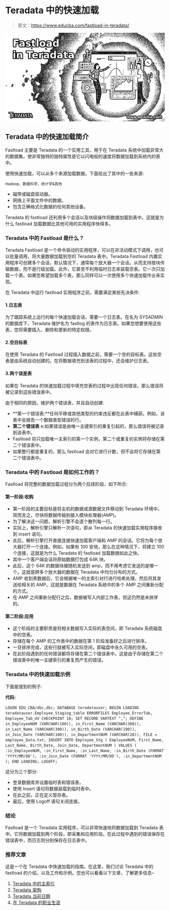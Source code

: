 # Teradata 中的快速加载

> 原文：<https://www.educba.com/fastload-in-teradata/>

![Fastload in Teradata](img/0eae180eb7f40333b73efa136fcca445.png)



## Teradata 中的快速加载简介

Fastload 主要是 Teradata 的一个实用工具，用于在 Teradata 系统中加载非常大的数据集。使非常独特的独特属性是它以闪电般的速度将数据加载到系统内的表中。

使用快速加载，可以从多个来源加载数据，下面给出了其中的一些来源:

<small>Hadoop、数据科学、统计学&其他</small>

*   磁带或磁盘驱动器。
*   网络上平面文件中的数据。
*   包含正确格式化数据的任何其他设备。

Teradata 的 fastload 还利用多个会话以及块级操作将数据加载到表中。这就是为什么 fastload 加载数据比其他可用的实用程序快得多。

### Teradata 中的 Fastload 是什么？

Teradata Fastload 是一个命令驱动的实用程序，可以在非活动模式下调用，也可以批量调用，将大量数据加载到空的 Teradata 表中。Teradata Fastload 内置实用程序可创建多个会话，默认情况下，通常每个放大器一个会话。从而支持按块传输数据，而不是行级加载。此外，它甚至不利用临时日志来装载空表。它一次只加载一个表。如果您希望加载多个表，那么同样可以一次使用多个快速加载作业来实现。

在 Teradata 中运行 fastload 实用程序之前，需要满足某些先决条件:

#### 1.日志表

为了跟踪系统上运行的每个快速加载会话，需要一个日志表。在名为 SYSADMIN 的数据库下，Teradata 维护名为 fastlog 的表作为日志表。如果您想要使用这些表，您将需要插入、删除和更新的特定权限。

#### 2.空目标表

在使用 Teradata 的 Fastload 过程插入数据之前，需要一个空的目标表。这些空表是由系统自动创建的。在将数据填充到该表的过程中，还会维护日志表。

#### 3.两个误差表

如果在 Teradata 的快速加载过程中填充空表的过程中出现任何错误，那么错误将被记录到这些错误表中。

由于相同的原因，维护两个错误表，并且自动创建:

*   **第一个错误表:**任何平移或其他类型的约束违反都在此表中捕获。例如，该表中会报告一个数据类型错误的行。
*   **第二个错误表** e:如果错误是由唯一主键索引的重复引起的，那么错误将被记录到该表中。
*   Fastload 将只加载唯一主索引的第一个实例，第二个或重复的实例将存储在第二个错误表中。
*   如果整行都是重复的，那么 fastload 会对它进行计数，但不会将它存储在第二个错误表中。

### Teradata 中的 Fastload 是如何工作的？

Fastload 将完整的数据加载过程分为两个后续阶段，如下所示:

#### 第一阶段:收购

*   第一阶段的主要目标是将主机的数据或源数据文件移动到 Teradata 环境中。简而言之，尽快将数据传输到接入模块处理器(AMP)。
*   为了解决这一问题，解析引擎不会逐个散列每一行。
*   实际上，解析引擎只解析一次语句，即从 Teradata 的快速加载实用程序接收到 insert 语句。
*   此后，解析引擎打开直接连接快速加载客户端和 AMP 的会话。它将为每个放大器打开一个连接。例如，如果有 100 安培，那么在这种情况下，将建立 100 个连接，这就是为什么 Teradata 的 fastload 加载数据如此之快。
*   其中一个客户端会话将原始数据打包成 64K 块。
*   此后，这个 64K 的数据块被随机发送到 amp，而不用考虑它发送的是哪一个。这就是跨多个放大器的数据在 Teradata 中均匀分布的方式。
*   AMP 收到黑数据后，它会根据唯一的主索引对行进行哈希处理，然后将其发送给相关的 AMP。这就是数据在 Teradata 系统中的多个 AMP 之间重新分配的方式。
*   在 AMP 之间重新分配行之后，数据被写入内部工作表，但这仍然是未排序的。

#### 第二阶段:应用

*   这个阶段的主要职责是将相关数据写入实际的表空间，即 Teradata 系统磁盘中的空表。
*   存储在每个 AMP 的工作表中的数据在第 1 阶段准备好之后进行排序。
*   一旦排序完成，这些行就被写入实际空间，即磁盘中永久可用的空表。
*   在此阶段遇到的任何错误都将存储在第二个错误表中。这是由于存储在第二个错误表中的唯一主键索引的重复而产生的错误。

### Teradata 中的快速加载示例

下面是提到的例子:

**代码:**

`LOGON EDU_CBA/dbc,dbc;
DATABASE teradatauser;
BEGIN LOADING teradatauser.Employee_Staging_table
ERRORFILES Employee_ErrorTab, Employee_Tab_UV
CHECKPOINT 10;
SET RECORD VARTEXT ",";
DEFINE in_EmployeeNUM (VARCHAR(1O0)),
in_First_Name (VARCHAR(300)),
in_Last_Name (VARCHAR(300)),
in_Birth_Date (VARCHAR(100)),
in_Join_Date (VARCHAR(100)),
in_DepartmentNUM (VARCHAR(20)),
FILE = employee_Data.txt;
INSERT INTO Employee_Stg (
EmployeeNUM,
First_Name,
Last_Name,
Birth_Date,
Join_Date,
DepartmentNUM )
VALUES (
:in_EmployeeNUM,
:in_First_Name,
:in_Last_Name,
:in_Birth_Date (FORMAT 'YYYY/MM/DD'),
:in_Join_Date (FORMAT 'YYYY/MM/DD'),
:in_DepartmentNUM
);
END LOADING;
LOGOFF;`

这分为三个部分:

*   登录数据库并设置临时表和错误表。
*   使用 Insert 语句将数据装载到临时表中。
*   在此之前，正在定义暂存表。
*   最后，使用 Logoff 语句关闭连接。

### 结论

Fastload 是一个 Teradata 实用程序，可以非常快速地将数据加载到 Teradata 表中。它将数据加载到两个阶段，即采集和应用阶段。在此过程中遇到的错误保存在错误表中，而日志则分别保存在日志表中。

### 推荐文章

这是一个在 Teradata 中快速加载的指南。在这里，我们讨论 Teradata 中的 fastload 的介绍，以及工作和示例。您也可以看看以下文章，了解更多信息–

1.  [Teradata 中的主索引](https://www.educba.com/primary-index-in-teradata/)
2.  [Teradata 架构](https://www.educba.com/teradata-architecture/)
3.  [Teradata 当前日期](https://www.educba.com/teradata-current-date/)
4.  [在 Teradata 的职业生涯](https://www.educba.com/career-in-teradata/)